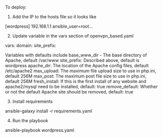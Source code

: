 To deploy:

1) Add the IP to the hosts file so it looks like

[wordpress]
192.168.1.1 ansible_user=root...

2) Update variable in the vars section of openvpn_based.yaml

  vars:
    domain: <domain of the website to be host>
    site_prefix: <the name of the site for the purposes of file names like the apache configuration file>

Variables with defaults include
  base_www_dir - The base directory of Apache, default /var/www
  site_prefix: Described above, default is wordpress
  apache_dir: The location of the Apache config files, default /etc/apache2
  max_upload: The maximum file upload size to use in php.ini, default 256M
  max_post: The maximum post file size to use in php.ini, default 256M
  fresh_install: If this is the first install of any website and apache2/mysql need to be installed, default: true
  remove_default: Whether or not the default Apache site should be removed, default: true

3) Install requirements

ansible-galaxy install -r requirements.yaml

4) Run the playbook

ansible-playbook wordpress.yaml

